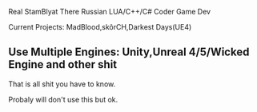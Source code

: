 Real StamBlyat There
Russian
LUA/C++/C# Coder
Game Dev

Current Projects: MadBlood,skôrCH,Darkest Days(UE4)

Use Multiple Engines: Unity,Unreal 4/5/Wicked Engine and other shit
--------------------------------------------------------------------------------------
That is all shit you have to know.

Probaly will don't use this but ok.
